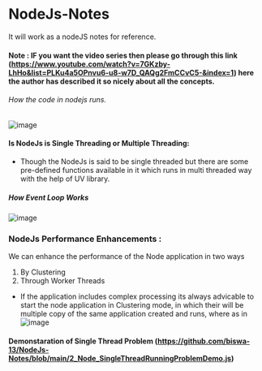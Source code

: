 # NodeJs-Notes
It will work as a nodeJS notes for reference.
#### Note : IF you want the video series then please go through this link (https://www.youtube.com/watch?v=7GKzby-LhHo&list=PLKu4a5OPnvu6-u8-w7D_QAQg2FmCCvC5-&index=1) here the author has described it so nicely about all the concepts.
###### How the code in nodejs runs.
![image](https://user-images.githubusercontent.com/8691837/115772225-7a925b80-a3cc-11eb-9f2e-230e5904c652.png)

#### Is NodeJs is Single Threading or Multiple Threading:
* Though the NodeJs is said to be single threaded but there are some pre-defined functions available in it which runs in multi threaded way with the help of UV library.


##### How Event Loop Works
![image](https://user-images.githubusercontent.com/8691837/115775605-ba5b4200-a3d0-11eb-94e1-9eda05c4c3dc.png)

### NodeJs Performance Enhancements :
We can enhance the performance of the Node application in two ways <br/>
1. By Clustering
2. Through Worker Threads
* If the application includes complex processing its always advicable to start the node application in Clustering mode, in which their will be multiple copy of the same application created and runs, where as in 
![image](https://user-images.githubusercontent.com/8691837/115824343-69296d80-a425-11eb-949b-2a2a1fd6690e.png)

#### Demonstaration of Single Thread Problem (https://github.com/biswa-13/NodeJs-Notes/blob/main/2_Node_SingleThreadRunningProblemDemo.js)


